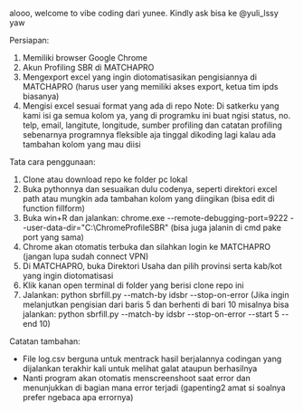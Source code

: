 alooo, welcome to vibe coding dari yunee. Kindly ask bisa ke @yuli_lssy yaw

Persiapan:
1. Memiliki browser Google Chrome
2. Akun Profiling SBR di MATCHAPRO
3. Mengexport excel yang ingin diotomatisasikan pengisiannya di MATCHAPRO (harus user yang memiliki akses export, ketua tim ipds biasanya)
4. Mengisi excel sesuai format yang ada di repo
   Note: Di satkerku yang kami isi ga semua kolom ya,
   yang di programku ini buat ngisi status, no. telp, email, langitute, longitude, sumber profiling dan catatan profiling
   sebenarnya programnya fleksible aja tinggal dikoding lagi kalau ada tambahan kolom yang mau diisi

Tata cara penggunaan:
1. Clone atau download repo ke folder pc lokal
2. Buka pythonnya dan sesuaikan dulu codenya, seperti direktori excel path atau mungkin ada tambahan kolom yang diingikan (bisa edit di function fillform)
3. Buka win+R dan jalankan: chrome.exe --remote-debugging-port=9222 --user-data-dir="C:\ChromeProfileSBR" (bisa juga jalanin di cmd pake port yang sama)
4. Chrome akan otomatis terbuka dan silahkan login ke MATCHAPRO (jangan lupa sudah connect VPN)
5. Di MATCHAPRO, buka Direktori Usaha dan pilih provinsi serta kab/kot yang ingin diotomatisasi
6. Klik kanan open terminal di folder yang berisi clone repo ini
7. Jalankan: python sbrfill.py --match-by idsbr --stop-on-error
   (Jika ingin melanjutkan pengisian dari baris 5 dan berhenti di bari 10 misalnya bisa jalankan:
   python sbrfill.py --match-by idsbr --stop-on-error --start 5 --end 10)

Catatan tambahan:
- File log.csv berguna untuk mentrack hasil berjalannya codingan yang dijalankan terakhir kali untuk melihat galat ataupun berhasilnya
- Nanti program akan otomatis menscreenshoot saat error dan menunjukkan di bagian mana error terjadi (gapenting2 amat si soalnya prefer ngebaca apa errornya)
